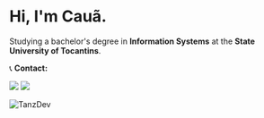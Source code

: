 <h1>Hi, I'm <strong>Cauã</strong>.</h1>
<!-- <img src="https://raw.githubusercontent.com/MicaelliMedeiros/micaellimedeiros/master/image/computer-illustration.png" min-width="400px" max-width="300px" width="300px" align="right" alt="Computer Image"> -->

<p align="left"> 

 Studying a bachelor's degree in <strong>Information Systems</strong> at the <strong>State University of Tocantins</strong>.<br>
  <p align="left">
  📞 <strong>Contact:</strong>
</p>
<p align="left">
  <a href="mailto:cauamelo2345@gmail.com" alt="Gmail">
  <img src="https://img.shields.io/badge/-Gmail-FF0000?style=flat-square&labelColor=FF0000&logo=gmail&logoColor=white&link=cauamelo2345@gmail.com" /></a>
  <a href="https://www.linkedin.com/in/cauamelo" alt="Linkedin">
  <img src="https://img.shields.io/badge/-Linkedin-0e76a8?style=flat-square&logo=Linkedin&logoColor=white&link=https://www.linkedin.com/in/cauamelo" /></a>
</p>  
</p>

<p align="right">
 
  ![TanzDev](https://github-readme-stats.vercel.app/api/top-langs/?username=tanzbr&theme=radical)
 
</p>

